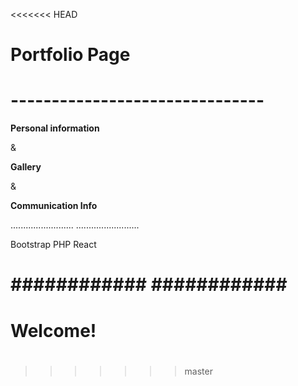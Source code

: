 <<<<<<< HEAD
# Portfolio Page
# -------------------------------

 **Personal information**
 
 &
 
 **Gallery**
 
 &
 
 **Communication Info**
 
 .........................
 .........................
 
 Bootstrap 
 PHP 
 React 
 
 
 ############
 ############
=======
# Welcome!
# ############
# ############
>>>>>>> master
